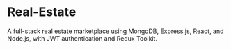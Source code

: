 # Real-Estate
A full-stack real estate marketplace using MongoDB, Express.js, React, and Node.js, with JWT authentication and Redux Toolkit.
